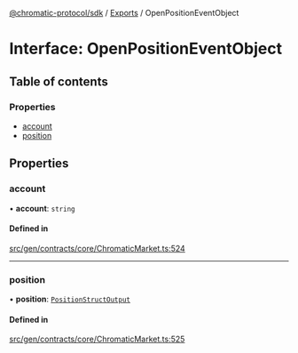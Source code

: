 [@chromatic-protocol/sdk](../README.md) / [Exports](../modules.md) / OpenPositionEventObject

# Interface: OpenPositionEventObject

## Table of contents

### Properties

- [account](OpenPositionEventObject.md#account)
- [position](OpenPositionEventObject.md#position)

## Properties

### account

• **account**: `string`

#### Defined in

[src/gen/contracts/core/ChromaticMarket.ts:524](https://github.com/chromatic-protocol/sdk/blob/9f6a4e3/src/gen/contracts/core/ChromaticMarket.ts#L524)

___

### position

• **position**: [`PositionStructOutput`](../modules.md#positionstructoutput)

#### Defined in

[src/gen/contracts/core/ChromaticMarket.ts:525](https://github.com/chromatic-protocol/sdk/blob/9f6a4e3/src/gen/contracts/core/ChromaticMarket.ts#L525)

